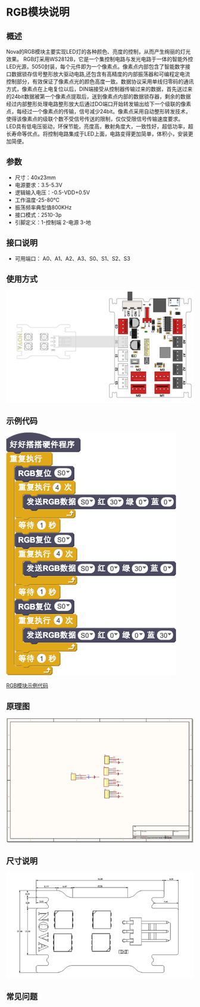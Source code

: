 # RGB模块说明

## 概述
Nova的RGB模块主要实现LED灯的各种颜色、亮度的控制，从而产生绚丽的灯光效果。
RGB灯采用WS2812B，它是一个集控制电路与发光电路于一体的智能外控LED光源，5050封装，每个元件即为一个像素点。像素点内部包含了智能数字接口数据锁存信号整形放大驱动电路,还包含有高精度的内部振荡器和可编程定电流控制部分，有效保证了像素点光的颜色高度一致。数据协议采用单线归零码的通讯方式，像素点在上电复位以后，DIN端接受从控制器传输过来的数据，首先送过来的24bit数据被第一个像素点提取后，送到像素点内部的数据锁存器，剩余的数据经过内部整形处理电路整形放大后通过DO端口开始转发输出给下一个级联的像素点，每经过一个像素点的传输，信号减少24bit。像素点采用自动整形转发技术，使得该像素点的级联个数不受信号传送的限制，仅仅受限信号传输速度要求。
LED具有低电压驱动，环保节能，亮度高，散射角度大，一致性好，超低功率，超长寿命等优点。将控制电路集成于LED上面，电路变得更加简单，体积小，安装更加简便。

## 参数
- 尺寸：40x23mm
- 电源要求：3.5-5.3V
- 逻辑输入电压：-0.5-VDD+0.5V
- 工作温度-25-80℃
- 振荡频率典型值800KHz
- 接口模式：2510-3p
- 引脚定义：1-控制端 2-电源 3-地

## 接口说明
- 可用端口： A0、A1、A2、A3、S0、S1、S2、S3

## 使用方式
![](./images/17.png)

## 示例代码
![](./images/18.png)

[RGB模块示例代码](http://www.haohaodada.com/show.php?id=69015)

## 原理图
![](./images/81.png)

## 尺寸说明
![](./images/80.png)

## 常见问题

